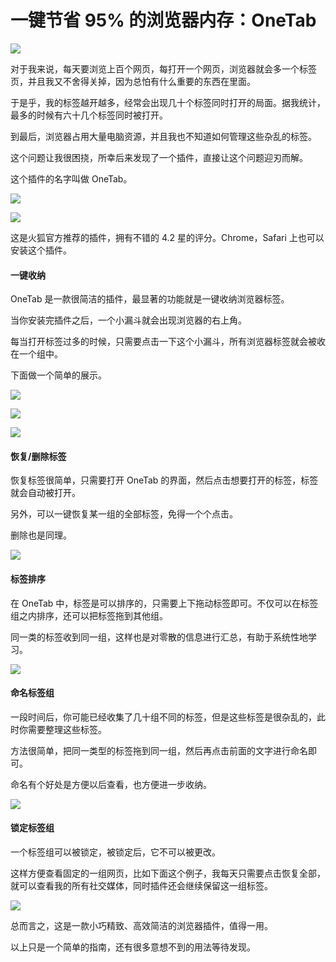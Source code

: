 # 一键节省 95% 的浏览器内存：OneTab

![](https://i.imgur.com/j12Fil2.png)

对于我来说，每天要浏览上百个网页，每打开一个网页，浏览器就会多一个标签页，并且我又不舍得关掉，因为总怕有什么重要的东西在里面。

于是乎，我的标签越开越多，经常会出现几十个标签同时打开的局面。据我统计，最多的时候有六十几个标签同时被打开。

到最后，浏览器占用大量电脑资源，并且我也不知道如何管理这些杂乱的标签。

这个问题让我很困挠，所幸后来发现了一个插件，直接让这个问题迎刃而解。

这个插件的名字叫做 OneTab。

![](https://i.imgur.com/DIcMIyD.png)

![](https://i.imgur.com/DIcMIyD.png)

这是火狐官方推荐的插件，拥有不错的 4.2 星的评分。Chrome，Safari 上也可以安装这个插件。

#### 一键收纳

OneTab 是一款很简洁的插件，最显著的功能就是一键收纳浏览器标签。

当你安装完插件之后，一个小漏斗就会出现浏览器的右上角。

每当打开标签过多的时候，只需要点击一下这个小漏斗，所有浏览器标签就会被收在一个组中。

下面做一个简单的展示。

![](https://i.imgur.com/fWVsYho.png)

![](https://i.imgur.com/XL3Db9f.png)

![](https://i.imgur.com/UIUABWU.png)

#### 恢复/删除标签

恢复标签很简单，只需要打开 OneTab 的界面，然后点击想要打开的标签，标签就会自动被打开。

另外，可以一键恢复某一组的全部标签，免得一个个点击。

删除也是同理。

![](https://i.imgur.com/UIUABWU.png)

#### 标签排序

在 OneTab 中，标签是可以排序的，只需要上下拖动标签即可。不仅可以在标签组之内排序，还可以把标签拖到其他组。

同一类的标签收到同一组，这样也是对零散的信息进行汇总，有助于系统性地学习。

![](https://i.imgur.com/WAYGzSr.png)

#### 命名标签组

一段时间后，你可能已经收集了几十组不同的标签，但是这些标签是很杂乱的，此时你需要整理这些标签。

方法很简单，把同一类型的标签拖到同一组，然后再点击前面的文字进行命名即可。

命名有个好处是方便以后查看，也方便进一步收纳。

![](https://i.imgur.com/rigzAun.png)

#### 锁定标签组

一个标签组可以被锁定，被锁定后，它不可以被更改。

这样方便查看固定的一组网页，比如下面这个例子，我每天只需要点击恢复全部，就可以查看我的所有社交媒体，同时插件还会继续保留这一组标签。

![](https://i.imgur.com/WFqGBKO.png)

总而言之，这是一款小巧精致、高效简洁的浏览器插件，值得一用。

以上只是一个简单的指南，还有很多意想不到的用法等待发现。

